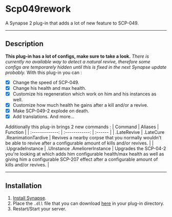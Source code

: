 # Scp049rework
A Synapse 2 plug-in that adds a lot of new feature to SCP-049.

***

## Description
**This plug-in has a lot of configs, make sure to take a look.**
*There is currently no available way to detect a natural revive, therefore some configs are temporarely hidden until this is fixed in the next Synapse update probably.*
With this plug-in you can :
- [x] Change the speed of SCP-049.
- [x] Change his health and max health.
- [x] Customize his regeneration which work on him and his instances as well.
- [x] Customize how much health he gains after a kill and/or a revive.
- [x] Make SCP-049-2 explode on death.
- [x] Add translations.
And more...

Additionally this plug-in brings 2 new commands :
| Command | Aliases | Function |
| :-------------: | :------------: | :------ |
| .LateRevive | .LateCure .ReanimationTardive | Revives a nearby corpse that you normally wouldn't be able to revive after a configurable amount of kills and/or revives. |
| .UpgradeInstance | .UInstance .AmeliorerInstance | Upgrades the SCP-04-2 you're looking at which adds him configurable health/max health as well as giving him a configurable SCP-207 effect after a configurable amount of kills and/or revives. |

***

## Installation
1. [Install Synapse](https://docs.synapsesl.xyz/setup/setup).
2. Place the `.dll` file that you can download [here](https://github.com/Fondation-Azarus/Scp049rework/releases/tag/1.0.0) in your plug-in directory.
3. Restart/Start your server.
